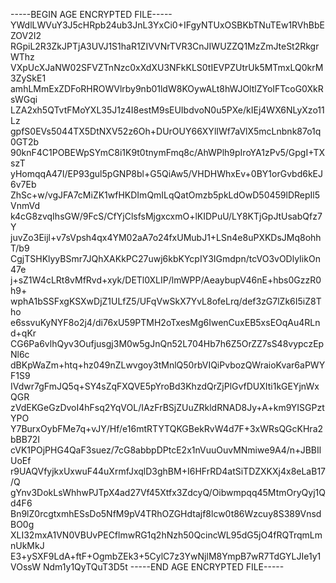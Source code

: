 -----BEGIN AGE ENCRYPTED FILE-----
YWdlLWVuY3J5cHRpb24ub3JnL3YxCi0+IFgyNTUxOSBKbTNuTEw1RVhBbEZOV2I2
RGpiL2R3ZkJPTjA3UVJ1S1haR1ZIVVNrTVR3CnJIWUZZQ1MzZmJteSt2RkgrWThz
VXpUcXJaNW02SFVZTnNzc0xXdXU3NFkKLS0tIEVPZUtrUk5MTmxLQ0krM3ZySkE1
amhLMmExZDFoRHROWVlrby9nb01ldW8KOywALt8hWJOltlZYoIFTcoG0XkRsWGqi
LZA2xh5QTvtFMoYXL35J1z4I8estM9sEUIbdvoN0u5PXe/kIEj4WX6NLyXzo11Lz
gpfS0EVs5044TX5DtNXV52z6Oh+DUrOUY66XYlIWf7aVlX5mcLnbnk87o1q0GT2b
90knF4C1POBEWpSYmC8i1K9t0tnymFmq8c/AhWPlh9pIroYA1zPv5/GpgI+TXszT
yHomqqA47I/EP93gul5pGNP8bl+G5QiAw5/VHDHWhxEv+0BY1orGvbd6kEJ6v7Eb
ZhSc+w/vgJFA7cMiZK1wfHKDImQmILqQatOmzb5pkLdOwD50459lDRepIl5VnmVd
k4cG8zvqIhsGW/9FcS/CfYjClsfsMjgxcxmO+lKIDPuU/LY8KTjGpJtUsabQfz7Y
juvZo3Eijl+v7sVpsh4qx4YM02aA7o24fxUMubJ1+LSn4e8uPXKDsJMq8ohhT/b9
CgjTSHKlyyBSmr7JQhXAKkPC27uwj6kbKYcpIY3IGmdpn/tcVO3vODlyIikOn47e
j+sZ1W4cLRt8vMfRvd+xyk/DETl0XLIP/lmWPP/AeaybupV46nE+hbs0GzzR0h9+
wphA1bSSFxgKSXwDjZ1ULfZ5/UFqVwSkX7YvL8ofeLrq/def3zG7lZk6I5iZ8Tho
e6ssvuKyNYF8o2j4/di76xU59PTMH2oTxesMg6IwenCuxEB5xsEOqAu4RLnd+qKr
CG6Pa6vlhQyv3Oufjusgj3M0w5gJnQn52L704Hb7h6Z5OrZZ7sS48vypczEpNl6c
dBKpWaZm+htq+hz049nZLwvgoy3tMnlQ50rbVIQiPvbozQWraioKvar6aPWYF1S9
IVdwr7gFmJQ5q+SY4sZqFXQVE5pYroBd3KhzdQrZjPlGvfDUXIti1kGEYjnWxQGR
zVdEKGeGzDvoI4hFsq2YqVOL/IAzFrBSjZUuZRkldRNAD8Jy+A+km9YISGPztYPO
Y7BurxOybFMe7q+vJY/Hf/e16mtRTYTQKGBekRvW4d7F+3xWRsQGcKHra2bBB72I
cVK1POjPHG4QaF3suez/7cG8abbpDPtcE2x1nVuuOuvMNmiwe9A4/n+JBBIlUoEf
r9UAQVfyjkxUxwuF44uXrmfJxqlD3ghBM+I6HFrRD4atSiTDZXKXj4x8eLaB17/Q
gYnv3DokLsWhhwPJTpX4ad27Vf45Xtfx3ZdcyQ/Oibwmpqq45MtmOryQyj1Qd4F6
Bn9lZ0rcgtxmhESsDo5NfM9pV4TRhOZGHdtajf8lcw0t86Wzcuy8S389VnsdBO0g
XLI32mxA1VN0VBUvPECflmwRG1q2hNzh50QcincWL95dG5jO4fRQTrqmLmnUkMkJ
E3+ySXF9LdA+ftF+OgmbZEk3+5CylC7z3YwNjlM8YmpB7wR7TdGYLJIe1y1VOssW
Ndm1y1QyTQuT3D5t
-----END AGE ENCRYPTED FILE-----
